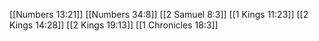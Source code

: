 [[Numbers 13:21]]
[[Numbers 34:8]]
[[2 Samuel 8:3]]
[[1 Kings 11:23]]
[[2 Kings 14:28]]
[[2 Kings 19:13]]
[[1 Chronicles 18:3]]

